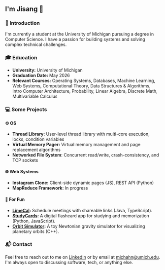 ## I'm Jisang 👋

### 🚀 Introduction

I'm currently a student at the University of Michigan pursuing a degree in Computer Science. I have a passion for building systems and solving complex technical challenges.

### 🎓 Education

- **University:** University of Michigan
- **Graduation Date:** May 2026
- **Relevant Courses:** Operating Systems, Databases, Machine Learning, Web Systems, Computational Theory, Data Structures & Algorithms, Intro Computer Architecture, Probability, Linear Algebra, Discrete Math, Multivariable Calculus 

### 💻 Some Projects

#### ⚙️ OS
- **Thread Library:** User-level thread library with multi-core execution, locks, condition variables
- **Virtual Memory Pager:** Virtual memory management and page replacement algorithms
- **Networked File System:** Concurrent read/write, crash-consistency, and TCP sockets

#### 🌐 Web Systems
- **Instagram Clone:** Client-side dynamic pages (JS), REST API (Python)
- **MapReduce Framework:** In progress

#### 🎉 For Fun
- **[LimeCal](https://github.com/michahn01/LimeCal):** Schedule meetings with shareable links (Java, TypeScript).
- **[StudyCards](https://github.com/michahn01/study_web_app):** A digital flashcard app for studying and memorization (Python, JavaScript).
- **[Orbit Simulator](https://github.com/michahn01/nBodyGravitySim):** A toy Newtonian gravity simulator for visualizing planetary orbits (C++).

### 📬 Contact

Feel free to reach out to me on [LinkedIn](https://www.linkedin.com/in/jisang-ahn/) or by email at [michahn@umich.edu](michahn@umich.edu). I'm always open to discussing software, tech, or anything else.


<!--
**michahn01/michahn01** is a ✨ _special_ ✨ repository because its `README.md` (this file) appears on your GitHub profile.

Here are some ideas to get you started:

- 🔭 I’m currently working on ...
- 🌱 I’m currently learning ...
- 👯 I’m looking to collaborate on ...
- 🤔 I’m looking for help with ...
- 💬 Ask me about ...
- 📫 How to reach me: ...
- 😄 Pronouns: ...
- ⚡ Fun fact: ...
-->
